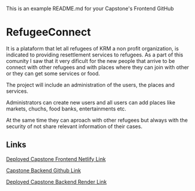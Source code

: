 This is an example README.md for your Capstone's Frontend GitHub

# RefugeeConnect

It is a plataform that let all refugees of KRM a non profit organization, is indicated to providing resettlement services to refugees.  As a part of this comunity I saw that it very dificult for the new people that arrive to be connect with other refugees and with places where they can join with other or they can get some services or food.

The project will include an administration of the users, the places and services.

Administrators can create new users and all users can add places like markets, chuchs, food banks, entertainments etc.

At the same time they can aproach with other refugees but always with the security of not share relevant information of their cases.


## Links

[Deployed Capstone Frontend  Netlify Link](https://667bc8eb05f236fc0fb7a2e9--elegant-piroshki-1cb466.netlify.app/)

[Capstone Backend Github Link](https://github.com/HenryEBG/Capstone-Backend)

[Deployed Capstone Backend Render Link](https://capstone-backend-3u7b.onrender.com)


